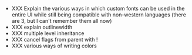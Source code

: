 * XXX Explain the various ways in which custom fonts can be used in the entire UI while still being compatible with non-western languages (there are 3, but I can't remember them all now)
* XXX explain outlinewidth
* XXX multiple level inheritance
* XXX cancel flags from parent with !
* XXX various ways of writing colors
